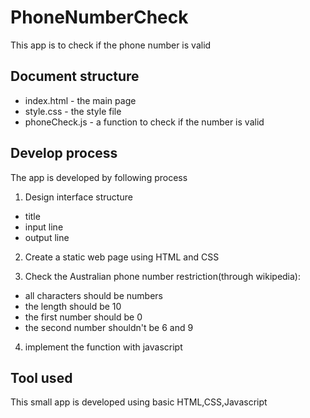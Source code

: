 # PhoneNumberCheck
This app is to check if the phone number is valid


## Document structure
- index.html - the main page
- style.css - the style file
- phoneCheck.js - a function to check if the number is valid

## Develop process

The app is developed by following process

1. Design interface structure

- title
- input line
- output line

2. Create a static web page using HTML and CSS

3. Check the Australian phone number restriction(through wikipedia):

- all characters should be numbers
- the length should be 10
- the first number should be 0
- the second number shouldn't be 6 and 9

4. implement the function with javascript 

## Tool used

This small app is developed using basic HTML,CSS,Javascript



